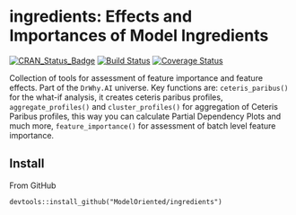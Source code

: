# ingredients: Effects and Importances of Model Ingredients

[![CRAN_Status_Badge](http://www.r-pkg.org/badges/version/ingredients)](https://cran.r-project.org/package=ingredients)
[![Build Status](https://travis-ci.org/ModelOriented/ingredients.svg?branch=master)](https://travis-ci.org/ModelOriented/ingredients)
[![Coverage
Status](https://img.shields.io/codecov/c/github/ModelOriented/ingredients/master.svg)](https://codecov.io/github/ModelOriented/ingredients?branch=master)

Collection of tools for assessment of feature importance and feature effects. 
Part of the `DrWhy.AI` universe. Key functions are: 
`ceteris_paribus()` for the what-if analysis,  it creates ceteris paribus profiles, 
`aggregate_profiles()` and `cluster_profiles()` for aggregation of Ceteris Paribus profiles, this way you can calculate Partial Dependency Plots and much more, 
`feature_importance()` for assessment of batch level feature importance.

## Install

From GitHub

```{r}
devtools::install_github("ModelOriented/ingredients")
```

